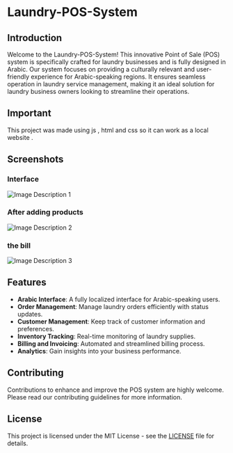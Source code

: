 # Laundry-POS-System

## Introduction
Welcome to the Laundry-POS-System! This innovative Point of Sale (POS) system is specifically crafted for laundry businesses and is fully designed in Arabic. Our system focuses on providing a culturally relevant and user-friendly experience for Arabic-speaking regions. It ensures seamless operation in laundry service management, making it an ideal solution for laundry business owners looking to streamline their operations.

## Important
This project was made using js , html and css
so it can work as a local website .

## Screenshots
### Interface 
![Image Description 1](https://github.com/q55/Laundry-POS-System/assets/107367949/80edd3cd-97be-4a7b-9e9c-5756b63a3068)
### After adding products  
![Image Description 2](https://github.com/q55/Laundry-POS-System/assets/107367949/76e5e151-9307-4f81-892b-ed9d53986583)
### the bill 
![Image Description 3](https://github.com/q55/Laundry-POS-System/assets/107367949/2f4cd33c-1a10-4386-a138-3c639bf0ad58)


## Features
- **Arabic Interface**: A fully localized interface for Arabic-speaking users.
- **Order Management**: Manage laundry orders efficiently with status updates.
- **Customer Management**: Keep track of customer information and preferences.
- **Inventory Tracking**: Real-time monitoring of laundry supplies.
- **Billing and Invoicing**: Automated and streamlined billing process.
- **Analytics**: Gain insights into your business performance.


## Contributing
Contributions to enhance and improve the POS system are highly welcome. Please read our contributing guidelines for more information.

## License
This project is licensed under the MIT License - see the [LICENSE](LICENSE) file for details.
